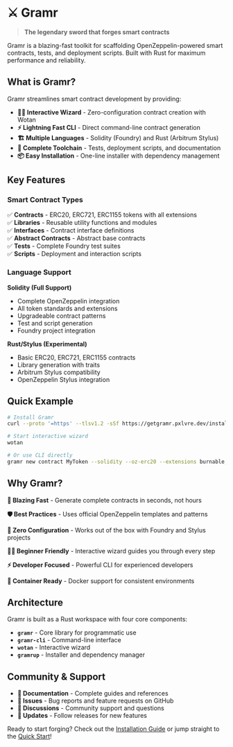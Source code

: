 # ⚔️ Gramr

> **The legendary sword that forges smart contracts**

Gramr is a blazing-fast toolkit for scaffolding OpenZeppelin-powered smart contracts, tests, and deployment scripts. Built with Rust for maximum performance and reliability.

## What is Gramr?

Gramr streamlines smart contract development by providing:

- **🧙‍♂️ Interactive Wizard** - Zero-configuration contract creation with Wotan
- **⚡ Lightning Fast CLI** - Direct command-line contract generation
- **🏗️ Multiple Languages** - Solidity (Foundry) and Rust (Arbitrum Stylus)
- **🔧 Complete Toolchain** - Tests, deployment scripts, and documentation
- **📦 Easy Installation** - One-line installer with dependency management

## Key Features

### Smart Contract Types

✅ **Contracts** - ERC20, ERC721, ERC1155 tokens with all extensions  
✅ **Libraries** - Reusable utility functions and modules  
✅ **Interfaces** - Contract interface definitions  
✅ **Abstract Contracts** - Abstract base contracts  
✅ **Tests** - Complete Foundry test suites  
✅ **Scripts** - Deployment and interaction scripts

### Language Support

**Solidity (Full Support)**

- Complete OpenZeppelin integration
- All token standards and extensions
- Upgradeable contract patterns
- Test and script generation
- Foundry project integration

**Rust/Stylus (Experimental)**

- Basic ERC20, ERC721, ERC1155 contracts
- Library generation with traits
- Arbitrum Stylus compatibility
- OpenZeppelin Stylus integration

## Quick Example

```bash
# Install Gramr
curl --proto '=https' --tlsv1.2 -sSf https://getgramr.pxlvre.dev/install.sh | sh

# Start interactive wizard
wotan

# Or use CLI directly
gramr new contract MyToken --solidity --oz-erc20 --extensions burnable,pausable
```

## Why Gramr?

**🚀 Blazing Fast** - Generate complete contracts in seconds, not hours

**🛡️ Best Practices** - Uses official OpenZeppelin templates and patterns

**🔄 Zero Configuration** - Works out of the box with Foundry and Stylus projects

**🧙‍♂️ Beginner Friendly** - Interactive wizard guides you through every step

**⚡ Developer Focused** - Powerful CLI for experienced developers

**🐳 Container Ready** - Docker support for consistent environments

## Architecture

Gramr is built as a Rust workspace with four core components:

- **`gramr`** - Core library for programmatic use
- **`gramr-cli`** - Command-line interface
- **`wotan`** - Interactive wizard
- **`gramrup`** - Installer and dependency manager

## Community & Support

- **📖 Documentation** - Complete guides and references
- **🐛 Issues** - Bug reports and feature requests on GitHub
- **💬 Discussions** - Community support and questions
- **🔄 Updates** - Follow releases for new features

Ready to start forging? Check out the [Installation Guide](./installation.md) or jump straight to the [Quick Start](./quick-start.md)!
